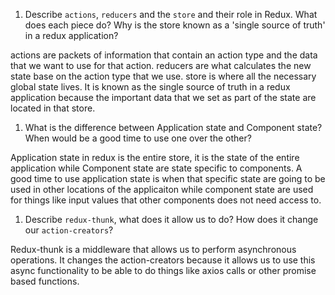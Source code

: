 1.  Describe `actions`, `reducers` and the `store` and their role in Redux. What does each piece do? Why is the store known as a 'single source of truth' in a redux application?

 actions are packets of information that contain an action type and the data that we want to use for that action.
 reducers are what calculates the new state base on the action type that we use.
 store is where all the necessary global state lives. It is known as the single source of truth in a redux application because the important data that we set as part of the state are located in that store.

1.  What is the difference between Application state and Component state? When would be a good time to use one over the other?

Application state in redux is the entire store, it is the state of the entire application while Component state are state specific to components. A good time to use application state is when that specific state are going to be used in other locations of the applicaiton while component state are used for things like input values that other components does not need access to.

1.  Describe `redux-thunk`, what does it allow us to do? How does it change our `action-creators`?

Redux-thunk is a middleware that allows us to perform asynchronous operations. It changes the action-creators because it allows us to use this async functionality to be able to do things like axios calls or other promise based functions.
